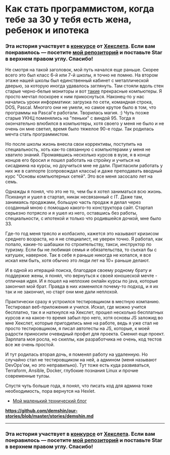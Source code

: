 # Как стать программистом, когда тебе за 30 у тебя есть жена, ребенок и ипотека

### Эта история участвует в [конкурсе](http://mystory.hexlet.io/) от [Хекслета](https://ru.hexlet.io/). Если вам понравилось — посетите [мой репозиторий](https://github.com/desmhin/our-stories) и поставьте Star в верхнем правом углу. Спасибо!

Не смотря на такой заголовок, мой путь начался еще раньше. Скорее всего это был класс 6-й или 7-й
школы, я точно не помню. На втором этаже нашей школы был единственный кабинет с металлической дверью,
за которую иногда удавалось заглянуть. Там стояли вдоль стен старые черно-белые мониторы и вот
[такие](https://ru.wikipedia.org/wiki/Электроника_МС_0511) прекрасные компьютеры. Я просто
мечтал поскорее к ним прикоснуться. Наконец-то у нас начались уроки информатики: загрузка по сети,
командная строка, DOS, Pascal. Многого они не умели, но самое крутое было в том, что программы на
Pascal'е работали. Творилась магия. :) Чуть позже старые УКНЦ поменялись на "пеньки" с виндой 95.
Тогда я окончательно влюбился в компьютеры, хотя своего у меня не было и не очень он мне светил,
время было тяжелое 90-е годы. Так родилась мечта стать программистом.

Но после школы жизнь внесла свои коррективы, поступить на специальность, хоть как-то связанную с
компьютерами у меня не хватило знаний. Промаявшись несколько курсов в вузе, я в конце концов его
бросил и пошел работать на стройку и учиться на сисадмина на курсы, но доучиться мне не дали.
Пригласили работать у них же в саппорте (сопровождал классы) и даже преподавать вводный курс
"Основы компьютерных сетей". Это все меня засосало лет на семь.

Однажды я понял, что это не то, чем бы я хотел заниматься всю жизнь. Психанул и ушел в стартап,
никак несвязанный с IT. Даже там, занимаясь продажами, большую часть продаж я делал через
созданный мною с помощью какого-то конструктора сайт. Стартап серьезно потрясло и я ушел из него,
оставшись без работы, специальности, с ипотекой и только что родившейся дочкой, мне было 33.

Где-то год меня трясло и колбасило, кажется это называют кризисом среднего возраста, но я не
специалист, не уверен точно. Я работал, как попало, какие-то шабашки по строительству, такси,
инструктор по туризму. Если бы не любимая семья и обязательства, то съехал бы с катушек, наверное.
Так в себе я раньше никогда не копался, я все искал кем быть, хотя обычно это люди лет на 10+
раньше делают.

И в одной из итераций поиска, благодаря своему родному брату и поддержке жены, я понял, что вернуться
к своей юношеской мечте - отличная идея. И я пошел на неплохие онлайн курсы по java, которые
закончил мой брат. Правда в них изменился почему-то подход, и я их так и не закончил, но старт они
мне дали неплохой.

Практически сразу я устроился тестировщиком в местную компанию. Тестировал веб-приложения и учился.
Искал, где можно учится бесплатно, так я и наткнулся на Хекслет, прошел несколько бесплатных курсов
и на какое-то время забыл про него, хотя основы JS заложид во мне Хекслет, которые пригодились мне
на работе, ведь я уже стал не просто тестировщиком, я писал автотесты на JS, которые, к моей
радости приносили очевидный профит для проекта. Сменил еще проект. Зарплата моя росла, но скиллы,
как разработчика не очень, код тестов все же очень простой.

И тут родилась вторая дочь, я поменял работу на удаленную. Но случайно стал не тестировщиком на ней,
а админом (меня называют DevOps'ом, но это неправильно). Тут тоже есть куда развиваться, Terraform,
Ansible, Docker, глубокие познания Linux и прочие современные тулзы.

Спустя чуть больше года, я понял, что писать код для админа тоже необходимость, пора вернутся на
Hexlet.

- [Мой маленький технический блог](https://demshin.github.io)

**https://github.com/demshin/our-stories/blob/master/stories/demshin.md**

---

### Эта история участвует в [конкурсе](http://mystory.hexlet.io/) от [Хекслета](https://ru.hexlet.io/). Если вам понравилось — посетите [мой репозиторий](https://github.com/demshin/our-stories) и поставьте Star в верхнем правом углу. Спасибо!
